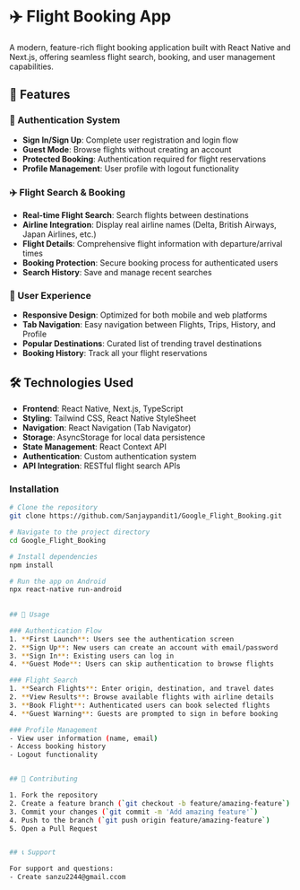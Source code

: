 # ✈️ Flight Booking App

A modern, feature-rich flight booking application built with React Native and Next.js, offering seamless flight search, booking, and user management capabilities.

## 🚀 Features

### 🔐 Authentication System
- **Sign In/Sign Up**: Complete user registration and login flow
- **Guest Mode**: Browse flights without creating an account
- **Protected Booking**: Authentication required for flight reservations
- **Profile Management**: User profile with logout functionality

### ✈️ Flight Search & Booking
- **Real-time Flight Search**: Search flights between destinations
- **Airline Integration**: Display real airline names (Delta, British Airways, Japan Airlines, etc.)
- **Flight Details**: Comprehensive flight information with departure/arrival times
- **Booking Protection**: Secure booking process for authenticated users
- **Search History**: Save and manage recent searches

### 📱 User Experience
- **Responsive Design**: Optimized for both mobile and web platforms
- **Tab Navigation**: Easy navigation between Flights, Trips, History, and Profile
- **Popular Destinations**: Curated list of trending travel destinations
- **Booking History**: Track all your flight reservations

## 🛠️ Technologies Used

- **Frontend**: React Native, Next.js, TypeScript
- **Styling**: Tailwind CSS, React Native StyleSheet
- **Navigation**: React Navigation (Tab Navigator)
- **Storage**: AsyncStorage for local data persistence
- **State Management**: React Context API
- **Authentication**: Custom authentication system
- **API Integration**: RESTful flight search APIs

### Installation

```bash
# Clone the repository
git clone https://github.com/Sanjaypandit1/Google_Flight_Booking.git

# Navigate to the project directory
cd Google_Flight_Booking

# Install dependencies
npm install

# Run the app on Android
npx react-native run-android
 
   
## 🎯 Usage

### Authentication Flow
1. **First Launch**: Users see the authentication screen
2. **Sign Up**: New users can create an account with email/password
3. **Sign In**: Existing users can log in
4. **Guest Mode**: Users can skip authentication to browse flights

### Flight Search
1. **Search Flights**: Enter origin, destination, and travel dates
2. **View Results**: Browse available flights with airline details
3. **Book Flight**: Authenticated users can book selected flights
4. **Guest Warning**: Guests are prompted to sign in before booking

### Profile Management
- View user information (name, email)
- Access booking history
- Logout functionality


## 🤝 Contributing

1. Fork the repository
2. Create a feature branch (`git checkout -b feature/amazing-feature`)
3. Commit your changes (`git commit -m 'Add amazing feature'`)
4. Push to the branch (`git push origin feature/amazing-feature`)
5. Open a Pull Request


## 📞 Support

For support and questions:
- Create sanzu2244@gmail.ccom

